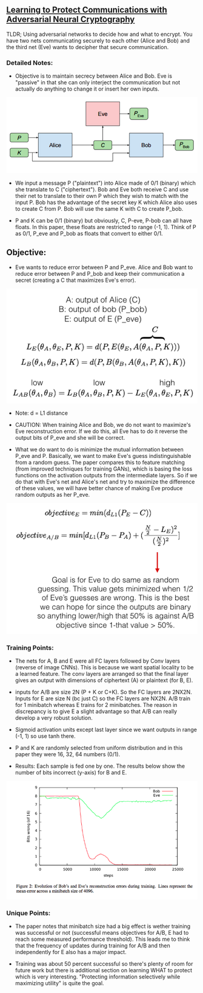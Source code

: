 ## [Learning to Protect Communications with Adversarial Neural Cryptography](https://arxiv.org/abs/1610.06918)

TLDR; Using adversarial networks to decide how and what to encrypt. You have two nets communicating securely to each other (Alice and Bob) and the third net (Eve) wants to decipher that secure communication.

### Detailed Notes:

- Objective is to maintain secrecy between Alice and Bob. Eve is "passive" in that she can only interject the communication but not actually do anything to change it or insert her own inputs.

![model](images/crypto_gan/model.png)

- We input a message P ("plaintext") into Alice made of 0/1 (binary) which she translate to C ("ciphertext"). Bob and Eve both receive C and use their net to translate to their own P which they wish to match with the input P. Bob has the advantage of the secret key K which Alice also uses to create C from P. Bob will use the same K with C to create P_bob. 

- P and K can be 0/1 (binary) but obviously, C, P-eve, P-bob can all have floats. In this paper, these floats are restricted to range (-1, 1). Think of P as 0/1, P_eve and P_bob as floats that convert to either 0/1.

## Objective:

- Eve wants to reduce error between P and P_eve. Alice and Bob want to reduce error between P and P_bob and keep their communication a secret (creating a C that maximizes Eve's error).

![objectives](images/crypto_gan/objectives.png)
- Note: d = L1 distance

- CAUTION: When training Alice and Bob, we do not want to maximize's Eve reconstruction error. If we do this, all Eve has to do it reverse the output bits of P_eve and she will be correct.

- What we do want to do is minimize the mutual information between P_eve and P. Basically, we want to make Eve's guess indistinguishable from a random guess. The paper compares this to feature matching (from improved techniques for training GANs), which is basing the loss functions on the activation outputs from the intermediate layers. So if we do that with Eve's net and Alice's net and try to maximize the difference of these values, we will have better chance of making Eve produce random outputs as her P_eve.

![minimize](images/crypto_gan/minimize.png)

### Training Points:

- The nets for A, B and E were all FC layers followed by Conv layers (reverse of image CNNs). This is because we want spatial locality to be a learned feature. The conv layers are arranged so that the final layer gives an output with dimensions of ciphertext (A) or plaintext (for B, E).

- inputs for A/B are size 2N (P + K or C+K). So the FC layers are 2NX2N. Inputs for E are size N (bc just C) so the FC layers are NX2N. A/B train for 1 minibatch whereas E trains for 2 minibatches. The reason in discrepancy is to give E a slight advantage so that A/B can really develop a very robust solution.

- Sigmoid activation units except last layer since we want outputs in range (-1, 1) so use tanh there.

- P and K are randomly selected from uniform distribution and in this paper they were 16, 32, 64 numbers (0/1). 

- Results: Each sample is fed one by one. The results below show the number of bits incorrect (y-axis) for B and E.

![results](images/crypto_gan/results.png)

### Unique Points:

- The paper notes that minibatch size had a big effect is wether training was successful or not (successful means objectives for A/B, E had to reach some measured performance threshold). This leads me to think that the frequency of updates during training for A/B and then independently for E also has a major impact.

- Training was about 50 percent successful so there's plenty of room for future work but there is additional section on learning WHAT to protect which is very interesting. "Protecting information selectively while maximizing utility" is quite the goal.



